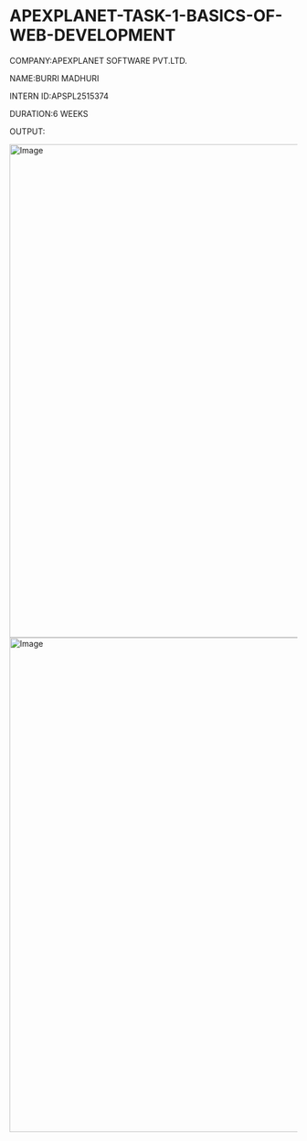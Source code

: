 # APEXPLANET-TASK-1-BASICS-OF-WEB-DEVELOPMENT

COMPANY:APEXPLANET SOFTWARE PVT.LTD.

NAME:BURRI MADHURI

INTERN ID:APSPL2515374

DURATION:6 WEEKS

OUTPUT:

<img width="909" height="864" alt="Image" src="https://github.com/user-attachments/assets/b0d11538-c250-47d8-9882-bd7e6854a849" />

<img width="914" height="866" alt="Image" src="https://github.com/user-attachments/assets/90f76346-6d3a-44f7-a8fd-c6e64d59b373" />
